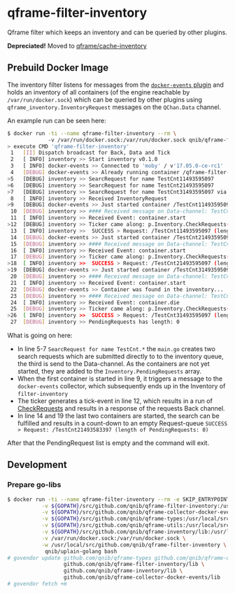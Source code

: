 # qframe-filter-inventory
Qframe filter which keeps an inventory and can be queried by other plugins.

**Depreciated!** Moved to [qframe/cache-inventory](https://github.com/qframe/cache-inventory)

## Prebuild Docker Image

The inventory filter listens for messages from the [`docker-events` plugin](https://github.com/qnib/qframe-collector-docker-events) and holds an inventory of all containers (of the engine reachable by `/var/run/docker.sock`)
which can be queried by other plugins using `qframe_inventory.InventoryRequest` messages on the `QChan.Data` channel.

An example run can be seen here:

```bash
$ docker run -ti --name qframe-filter-inventory --rm \                                                                                                                                                                                      git:(master↑1|)
             -v /var/run/docker.sock:/var/run/docker.sock qnib/qframe-filter-inventory
> execute CMD 'qframe-filter-inventory'
 1	 [II] Dispatch broadcast for Back, Data and Tick
 2	 [ INFO] inventory >> Start inventory v0.1.0
 3	 [ INFO] docker-events >> Connected to 'moby' / v'17.05.0-ce-rc1'
 4	 [DEBUG] docker-events >> Already running container /qframe-filter-inventory: SetItem(01bfa4a2b369ad2dbdc2fa9f8e21906b8ad5af59e045e7787a0d18b9e6e37a52)
>5	 [DEBUG] inventory >> SearcRequest for name TestCnt11493595097
>6	 [DEBUG] inventory >> SearcRequest for name TestCnt21493595097
>7	 [DEBUG] inventory >> SearcRequest for name TestCnt31493595097 via QChan.Data.Send()
 8	 [ INFO] inventory >> Received InventoryRequest
>9	 [DEBUG] docker-events >> Just started container /TestCnt11493595097: SetItem(37e46a55892aab71869e7fa15fdcd03cba5230859c86c9275c99443fbcfa160b)
 10	 [DEBUG] inventory >> #### Received message on Data-channel: TestCnt11493595097: container.start
 11	 [ INFO] inventory >> Received Event: container.start
>12	 [DEBUG] inventory >> Ticker came along: p.Inventory.CheckRequests()
 13	 [ INFO] inventory >>  SUCCESS > Request: /TestCnt11493595097 (length of PendingRequests: 2)
 14	 [DEBUG] docker-events >> Just started container /TestCnt21493595097: SetItem(e9f357c856397744ee471d8ee7918e52a17013374766526c36a64062f5162e78)
 15	 [DEBUG] inventory >> #### Received message on Data-channel: TestCnt21493595097: container.start
 16	 [ INFO] inventory >> Received Event: container.start
 17	 [DEBUG] inventory >> Ticker came along: p.Inventory.CheckRequests()
>18	 [ INFO] inventory >>  SUCCESS > Request: /TestCnt21493595097 (length of PendingRequests: 1)
>19	 [DEBUG] docker-events >> Just started container /TestCnt31493595097: SetItem(710ad677c338a767223efe0dc65be860261f9fed483e716f2623bf40ec986e7e)
 20	 [DEBUG] inventory >> #### Received message on Data-channel: TestCnt31493595097: container.start
 21	 [ INFO] inventory >> Received Event: container.start
 22	 [DEBUG] docker-events >> Container was found in the inventory...
 23	 [DEBUG] inventory >> #### Received message on Data-channel: TestCnt11493595097: container.die
 24	 [ INFO] inventory >> Received Event: container.die
 25	 [DEBUG] inventory >> Ticker came along: p.Inventory.CheckRequests()
>26	 [ INFO] inventory >>  SUCCESS > Request: /TestCnt31493595097 (length of PendingRequests: 0)
 27	 [DEBUG] inventory >> PendingRequests has length: 0
```

What is going on here:

- In line 5-7 `SearcRequest for name TestCnt.*` the `main.go` creates two search requests which are submitted directly to to the inventory queue, the third is send to the Data-channel.
  As the containers are not yet started, they are added to the `Inventory.PendingRequests` array.
- When the first container is started in line 9, it triggers a message to the `docker-events` collector, which subsequently ends up in the Inventory of `filter-inventory`
- The ticker generates a tick-event in line 12, which results in a run of [CheckRequests](https://github.com/qnib/qframe-inventory/blob/master/lib/inventory.go#L81) and results in a response of the requests Back channel.
- In line 14 and 19 the last two containers are started, the search can be fulfilled and results in a count-down to an empty Request-queue `SUCCESS > Request: /TestCnt21493583397 (length of PendingRequests: 0)`

After that the PendingRequest list is empty and the command will exit.

## Development

### Prepare go-libs
```bash
$ docker run -ti --name qframe-filter-inventory --rm -e SKIP_ENTRYPOINTS=1 \
           -v ${GOPATH}/src/github.com/qnib/qframe-filter-inventory:/usr/local/src/github.com/qnib/qframe-filter-inventory \
           -v ${GOPATH}/src/github.com/qnib/qframe-collector-docker-events/lib:/usr/local/src/github.com/qnib/qframe-collector-docker-events/lib \
           -v ${GOPATH}/src/github.com/qnib/qframe-types:/usr/local/src/github.com/qnib/qframe-types \
           -v ${GOPATH}/src/github.com/qnib/qframe-utils:/usr/local/src/github.com/qnib/qframe-utils \
           -v ${GOPATH}/src/github.com/qnib/qframe-inventory/lib:/usr/local/src/github.com/qnib/qframe-inventory/lib \
           -v /var/run/docker.sock:/var/run/docker.sock \
           -w /usr/local/src/github.com/qnib/qframe-filter-inventory \
            qnib/uplain-golang bash
# govendor update github.com/qnib/qframe-types github.com/qnib/qframe-utils \
                  github.com/qnib/qframe-filter-inventory/lib \
                  github.com/qnib/qframe-inventory/lib \
                  github.com/qnib/qframe-collector-docker-events/lib
# govendor fetch +m 
```


